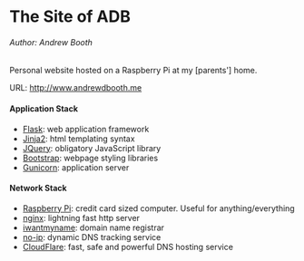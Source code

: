 # The Site of ADB
###### Author: Andrew Booth
Personal website hosted on a Raspberry Pi at my [parents'] home.

URL: http://www.andrewdbooth.me

#### Application Stack
- [Flask](http://flask.pocoo.org/): web application framework
- [Jinja2](http://jinja.pocoo.org/): html templating syntax
- [JQuery](http://jquery.com/): obligatory JavaScript library
- [Bootstrap](http://getbootstrap.com/): webpage styling libraries
- [Gunicorn](http://gunicorn.org/): application server

#### Network Stack
- [Raspberry Pi](https://www.raspberrypi.org/): credit card sized computer. Useful for anything/everything
- [nginx](http://nginx.org/): lightning fast http server
- [iwantmyname](iwantmyname.com): domain name registrar
- [no-ip](http://www.noip.com/): dynamic DNS tracking service
- [CloudFlare](https://www.cloudflare.com/): fast, safe and powerful DNS hosting service
